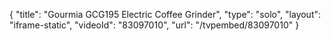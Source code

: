 {
    "title": "Gourmia GCG195 Electric Coffee Grinder",
    "type": "solo",
    "layout": "iframe-static",
    "videoId": "83097010",
    "url": "\/tvpembed\/83097010"
}